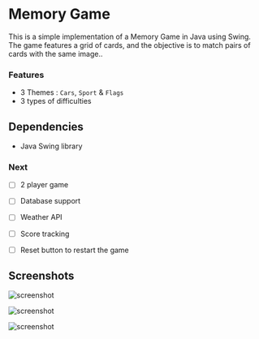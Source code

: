 # Memory Game

This is a simple implementation of a Memory Game in Java using Swing. The game features a grid of cards, and the objective is to match pairs of cards with the same image..

### Features

- 3 Themes : `Cars`, `Sport` & `Flags`
- 3 types of difficulties

## Dependencies

- Java Swing library

### Next

- [ ] 2 player game
- [ ] Database support
- [ ] Weather API
- [ ] Score tracking
- [ ] Reset button to restart the game


## Screenshots
![screenshot](https://private-user-images.githubusercontent.com/115364937/353813863-47e8ef06-4e7b-4d4a-b87f-eb2514e5ce8c.jpg?jwt=eyJhbGciOiJIUzI1NiIsInR5cCI6IkpXVCJ9.eyJpc3MiOiJnaXRodWIuY29tIiwiYXVkIjoicmF3LmdpdGh1YnVzZXJjb250ZW50LmNvbSIsImtleSI6ImtleTUiLCJleHAiOjE3MjI0NDAyMTcsIm5iZiI6MTcyMjQzOTkxNywicGF0aCI6Ii8xMTUzNjQ5MzcvMzUzODEzODYzLTQ3ZThlZjA2LTRlN2ItNGQ0YS1iODdmLWViMjUxNGU1Y2U4Yy5qcGc_WC1BbXotQWxnb3JpdGhtPUFXUzQtSE1BQy1TSEEyNTYmWC1BbXotQ3JlZGVudGlhbD1BS0lBVkNPRFlMU0E1M1BRSzRaQSUyRjIwMjQwNzMxJTJGdXMtZWFzdC0xJTJGczMlMkZhd3M0X3JlcXVlc3QmWC1BbXotRGF0ZT0yMDI0MDczMVQxNTMxNTdaJlgtQW16LUV4cGlyZXM9MzAwJlgtQW16LVNpZ25hdHVyZT1hNjZhODU1ODJiNzFhMDQ1NWE4NTJlNzEzZmIzMDEwOGI1ZWI1MmRiNDRjZmM4MGVhYzc5OWMxMDQzMjIxNjdhJlgtQW16LVNpZ25lZEhlYWRlcnM9aG9zdCZhY3Rvcl9pZD0wJmtleV9pZD0wJnJlcG9faWQ9MCJ9.SaZ3XGzNteuJBq1Xebp1TbQAN5BrHZCZzRSK1wj1_ts)

![screenshot](https://private-user-images.githubusercontent.com/115364937/353821175-14581124-6c11-449a-ad30-12f6b103114e.jpg?jwt=eyJhbGciOiJIUzI1NiIsInR5cCI6IkpXVCJ9.eyJpc3MiOiJnaXRodWIuY29tIiwiYXVkIjoicmF3LmdpdGh1YnVzZXJjb250ZW50LmNvbSIsImtleSI6ImtleTUiLCJleHAiOjE3MjI0NDAyNjYsIm5iZiI6MTcyMjQzOTk2NiwicGF0aCI6Ii8xMTUzNjQ5MzcvMzUzODIxMTc1LTE0NTgxMTI0LTZjMTEtNDQ5YS1hZDMwLTEyZjZiMTAzMTE0ZS5qcGc_WC1BbXotQWxnb3JpdGhtPUFXUzQtSE1BQy1TSEEyNTYmWC1BbXotQ3JlZGVudGlhbD1BS0lBVkNPRFlMU0E1M1BRSzRaQSUyRjIwMjQwNzMxJTJGdXMtZWFzdC0xJTJGczMlMkZhd3M0X3JlcXVlc3QmWC1BbXotRGF0ZT0yMDI0MDczMVQxNTMyNDZaJlgtQW16LUV4cGlyZXM9MzAwJlgtQW16LVNpZ25hdHVyZT1jZDE2Y2Y2MDdlYzYzMTBkNWJkODdjMDI2OGU4ZDc3OTg4NDRiZDA5MDZmNmIzZmRmOTVkZDRjMWY0MmY4ZjM5JlgtQW16LVNpZ25lZEhlYWRlcnM9aG9zdCZhY3Rvcl9pZD0wJmtleV9pZD0wJnJlcG9faWQ9MCJ9.x06Mxlc6Nbe4vpOhDfM5HPVVSOMvPoA1lLz2SSHcID0)

![screenshot](https://private-user-images.githubusercontent.com/115364937/353821205-3e5f2fbf-28fd-464c-b70d-4fd997791fbb.jpg?jwt=eyJhbGciOiJIUzI1NiIsInR5cCI6IkpXVCJ9.eyJpc3MiOiJnaXRodWIuY29tIiwiYXVkIjoicmF3LmdpdGh1YnVzZXJjb250ZW50LmNvbSIsImtleSI6ImtleTUiLCJleHAiOjE3MjI0NDAyOTcsIm5iZiI6MTcyMjQzOTk5NywicGF0aCI6Ii8xMTUzNjQ5MzcvMzUzODIxMjA1LTNlNWYyZmJmLTI4ZmQtNDY0Yy1iNzBkLTRmZDk5Nzc5MWZiYi5qcGc_WC1BbXotQWxnb3JpdGhtPUFXUzQtSE1BQy1TSEEyNTYmWC1BbXotQ3JlZGVudGlhbD1BS0lBVkNPRFlMU0E1M1BRSzRaQSUyRjIwMjQwNzMxJTJGdXMtZWFzdC0xJTJGczMlMkZhd3M0X3JlcXVlc3QmWC1BbXotRGF0ZT0yMDI0MDczMVQxNTMzMTdaJlgtQW16LUV4cGlyZXM9MzAwJlgtQW16LVNpZ25hdHVyZT0wNGY1YTBjMDg1ZWQ2N2ZhYTBmODk4NmRlOGNjZTI5N2Y5OTA0MTU4NjRlMWMxNzhhZmRmNDI5MjQ5NDBkNDkyJlgtQW16LVNpZ25lZEhlYWRlcnM9aG9zdCZhY3Rvcl9pZD0wJmtleV9pZD0wJnJlcG9faWQ9MCJ9.ldAUsqp0ucdt8mDGnfvmLNxbgH8OWs0b-GYcm_iK0kI)
